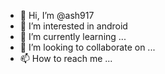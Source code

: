 - 👋 Hi, I’m @ash917
- 👀 I’m interested in android
- 🌱 I’m currently learning ...
- 💞️ I’m looking to collaborate on ...
- 📫 How to reach me ...

<!---
ash917/ash917 is a ✨ special ✨ repository because its `README.md` (this file) appears on your GitHub profile.
You can click the Preview link to take a look at your changes.
--->
